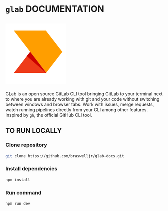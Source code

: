 # `glab` DOCUMENTATION

## ![glab Documentation](/src/img/glab.png)

GLab is an open source GitLab CLI tool bringing GitLab to your terminal next to where you are already working with git and your code without switching between windows and browser tabs. Work with issues, merge requests, watch running pipelines directly from your CLI among other features. Inspired by `gh`, the official GitHub CLI tool.

## TO RUN LOCALLY

### Clone repository

```bash
git clone https://github.com/braswelljr/glab-docs.git
```

### Install dependencies

```bash
npm install
```

### Run command

```bash
npm run dev
```
